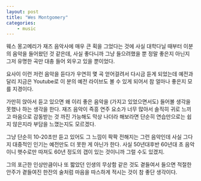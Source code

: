 ```yaml
---
layout: post
title: "Wes Montgomery"
categories:
    - music
---
```


웨스 몽고메리가 재즈 음악사에 매우 큰 획을 그었다는 것에 사실 대학다닐 때부터 이분의 음악을 들어왔던 것 같은데, 사실 좋다니까 그냥 들으려했을 뿐 정말 좋은지 아닌지 그저 유명한 곡만 대충 들어 외우고 있을 뿐이었다.

요사이 이런 저런 음악을 듣다가 우연히 몇 곡 얻어걸려서 다시금 듣게 되었는데 예전과 달리 지금은 Youtube로 이 분의 예전 라이브도 볼 수 있게 되어서 참 얼마나 좋은지 모를 지경이다.

가만히 앉아서 듣고 있으면 왜 이리 좋은 음악을 (가지고 있었으면서도) 들어볼 생각을 못했나 하는 생각을 한다. 재즈 음악이 즉흥 연주 요소가 너무 많아서 솔직히 귀로 느끼고 마음으로 감동받는 것 까진 가능해도 막상 나더라 해보라면 단순히 연습만으로는 쉽지 않은지라 부담을 느꼈는지도 모르겠다.

그냥 단순히 10-20초만 듣고 있어도 그 느낌이 팍팍 전해지는 그런 음악인데 사실 그다지 대중적인 인기는 예전만도 더 못한 게 아닌가 한다. 사실 50년대후반 60년대 초 음악이니 햇수로만 따져도 60년 정도의 갭이 있는 것이니까 그럴 수도 있겠지. 

그의 포근한 인상만큼이나 또 짧았던 인생의 무상함 같은 것도 곁들여서 들으면 적절한 안주가 곁들여진 한잔의 술처럼 마음을 따스하게 적시는 것이 참 좋단 생각이다. 
